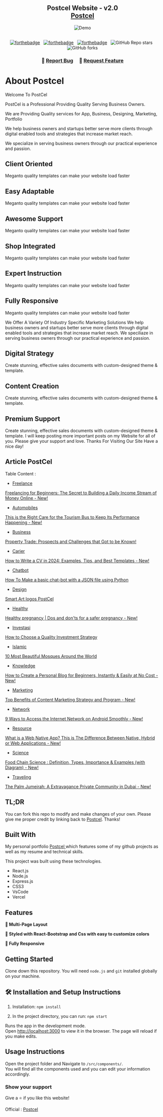 <h2 align="center">
  Postcel Website - v2.0<br/>
  <a href="/" target="_blank">Postcel</a>
</h2>
<div align="center">
  <img alt="Demo" src="./Images/readme-img1.png" />
</div>

<br/>

<center>

[![forthebadge](https://forthebadge.com/images/badges/built-with-love.svg)](https://forthebadge.com) &nbsp;
[![forthebadge](https://forthebadge.com/images/badges/made-with-javascript.svg)](https://forthebadge.com) &nbsp;
[![forthebadge](https://forthebadge.com/images/badges/open-source.svg)](https://forthebadge.com) &nbsp;
![GitHub Repo stars](https://img.shields.io/github/stars/postcel?color=red&logo=github&style=for-the-badge) &nbsp;
![GitHub forks](https://img.shields.io/github/forks/postcel?color=red&logo=github&style=for-the-badge)

</center>

<h3 align="center">
    🔹
    <a href="https://github.com/postcel ">Report Bug</a> &nbsp; &nbsp;
    🔹
    <a href="https://github.com/postcel ">Request Feature</a>
</h3>

# About Postcel
Welcome To PostCel

PostCel is a Professional Providing Quality Serving Business Owners.

We are
Providing Quality services for
App, Business, Designing, Marketing, Portfolio

We help business owners and startups better serve more clients through digital enabled tools and strategies that increase market reach. 

We specialize in serving business owners through our practical experience and passion.




## Client Oriented
Meganto quality templates can make your website load faster

## Easy Adaptable
Meganto quality templates can make your website load faster

## Awesome Support
Meganto quality templates can make your website load faster

## Shop Integrated
Meganto quality templates can make your website load faster

## Expert Instruction
Meganto quality templates can make your website load faster

## Fully Responsive
Meganto quality templates can make your website load faster

We Offer A Variety Of Industry Specific Marketing Solutions
We help business owners and startups better serve more clients through digital enabled tools and strategies that increase market reach. We speciliaze in serving business owners through our practical experience and passion.

## Digital Strategy
Create stunning, effective sales documents with custom-designed theme & template.

## Content Creation
Create stunning, effective sales documents with custom-designed theme & template.

## Premium Support
Create stunning, effective sales documents with custom-designed theme & template.
I will keep posting more important posts on my Website for all of you. Please give your support and love.
Thanks For Visiting Our Site
Have a nice day!

## Article PostCel
Table Content :

- [Freelance](https://postcel.blogspot.com/search/label/Freelance)
  
[Freelancing for Beginners: The Secret to Building a Daily Income Stream of Money Online - New!](https://postcel.blogspot.com/2023/12/freelance.html)
- [Automobiles](https://postcel.blogspot.com/search/label/automobiles)
  
[This is the Right Care for the Tourism Bus to Keep Its Performance Happening - New!](https://postcel.blogspot.com/2023/11/bus.html)
- [Business](https://postcel.blogspot.com/search/label/business)
  
[Property Trade: Prospects and Challenges that Got to be Known!](https://postcel.blogspot.com/2023/11/property-trade.html)

- [Carier](https://postcel.blogspot.com/search/label/carier)
  
[How to Write a CV in 2024: Examples, Tips, and Best Templates - New!](https://postcel.blogspot.com/2023/11/write-cv.html)

- [Chatbot](https://postcel.blogspot.com/search/label/chatbot)
  
[How To Make a basic chat-bot with a JSON file using Python](https://postcel.blogspot.com/2023/11/chatbot.html)

- [Design](https://postcel.blogspot.com/search/label/design)
  
[Smart Art logos PostCel](https://postcel.blogspot.com/2023/11/smart-art.html)

- [Healthy](https://postcel.blogspot.com/search/label/healthy)
  
[Healthy pregnancy | Dos and don'ts for a safer pregnancy - New!](https://postcel.blogspot.com/2023/11/healthy-pregnancy.html)

- [Investasi](https://postcel.blogspot.com/search/label/investasi)

[How to Choose a Quality Investment Strategy](https://postcel.blogspot.com/2023/11/investing-strategies.html)

- [Islamic](https://postcel.blogspot.com/search/label/islamic)
  
[10 Most Beautiful Mosques Around the World](https://postcel.blogspot.com/2023/11/mosques.html)

- [Knowledge](https://postcel.blogspot.com/search/label/knowledge)
  
[How to Create a Personal Blog for Beginners, Instantly & Easily at No Cost - New!](https://postcel.blogspot.com/2023/11/personal-blog-for-beginners.html)

- [Marketing](https://postcel.blogspot.com/search/label/marketing)
  
[Top Benefits of Content Marketing Strategy and Program - New!](https://postcel.blogspot.com/2023/11/marketing-strategy.html)

- [Network](https://postcel.blogspot.com/search/label/network)
  
[9 Ways to Access the Internet Network on Android Smoothly - New!](https://postcel.blogspot.com/2023/11/internet-network.html)

- [Resource](https://postcel.blogspot.com/search/label/resource)
  
[What is a Web Native App? This is The Difference Between Native, Hybrid or Web Applications - New!](https://postcel.blogspot.com/2023/12/web-native-app.html)

- [Science](https://postcel.blogspot.com/search/label/science)
  
[Food Chain Science : Definition, Types, Importance & Examples (with Diagram) - New!](https://postcel.blogspot.com/2023/11/food.html)

- [Traveling](https://postcel.blogspot.com/search/label/traveling)
  
[The Palm Jumeirah: A Extravagance Private Community in Dubai - New!](https://postcel.blogspot.com/2023/11/palm-jumeirah.html)






## TL;DR

You can fork this repo to modify and make changes of your own. Please give me proper credit by linking back to [Postcel](https://github.com/postcel). Thanks!

## Built With

My personal portfolio <a href="https://postcel.github.io " target="_blank"> Postcel </a> which features some of my github projects as well as my resume and technical skills.<br/>

This project was built using these technologies.

- React.js
- Node.js
- Express.js
- CSS3
- VsCode
- Vercel

## Features

**📖 Multi-Page Layout**

**🎨 Styled with React-Bootstrap and Css with easy to customize colors**

**📱 Fully Responsive**

## Getting Started

Clone down this repository. You will need `node.js` and `git` installed globally on your machine.

## 🛠 Installation and Setup Instructions

1. Installation: `npm install`

2. In the project directory, you can run: `npm start`

Runs the app in the development mode.\
Open [http://localhost:3000](http://localhost:3000) to view it in the browser.
The page will reload if you make edits.

## Usage Instructions

Open the project folder and Navigate to `/src/components/`. <br/>
You will find all the components used and you can edit your information accordingly.

### Show your support

Give a ⭐ if you like this website!

Official : [Postcel](https://postcel.github.io)
